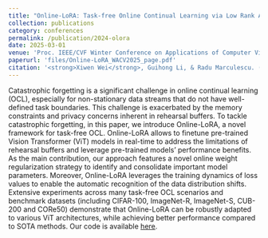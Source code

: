 ```yaml
---
title: "Online-LoRA: Task-free Online Continual Learning via Low Rank Adaptation"
collection: publications
category: conferences
permalink: /publication/2024-olora
date: 2025-03-01
venue: 'Proc. IEEE/CVF Winter Conference on Applications of Computer Vision (WACV)'
paperurl: 'files/Online-LoRA_WACV2025_page.pdf'
citation: '<strong>Xiwen Wei</strong>, Guihong Li, & Radu Marculescu. (2025). &quot;Online-LoRA: Task-free Online Continual Learning via Low Rank Adaptation.&quot; <i>Proc. IEEE/CVF Winter Conference on Applications of Computer Vision (WACV)</i>.'
---
```


<!-- @inproceedings{xiwenwei_wacv,
  author = {Xiwen Wei and Guihong Li and Radu Marculescu},
  title = {Online-Lo{RA}: Task-free Online Continual Learning via Low Rank Adaptation},
  booktitle = {Proc. IEEE/CVF Winter Conference on Applications of Computer Vision (WACV)},
  year = {2025},
  pages = {}
} -->

<!-- ```
@inproceedings{
wei2024onlinelora,
title={Online-Lo{RA}: Task-free Online Continual Learning via Low Rank Adaptation},
author={Xiwen Wei and Guihong Li and Radu Marculescu},
booktitle={NeurIPS 2024 Workshop on Scalable Continual Learning for Lifelong Foundation Models},
year={2024},
url={https://openreview.net/forum?id=X7OKRr09OS}
}
``` -->

Catastrophic forgetting is a significant challenge in online continual learning (OCL), especially for non-stationary data streams that do not have well-defined task boundaries. This challenge is exacerbated by the memory constraints and privacy concerns inherent in rehearsal buffers. To tackle catastrophic forgetting, in this paper, we introduce Online-LoRA, a novel framework for task-free OCL. Online-LoRA allows to finetune pre-trained Vision Transformer (ViT) models in real-time to address the limitations of rehearsal buffers and leverage pre-trained models’ performance benefits. As the main contribution, our approach features a novel online weight regularization strategy to identify and consolidate important model parameters. Moreover, Online-LoRA leverages the training dynamics of loss values to enable the automatic recognition of the data distribution shifts. Extensive experiments across many task-free OCL scenarios and benchmark datasets (including CIFAR-100, ImageNet-R, ImageNet-S, CUB-200 and CORe50) demonstrate that Online-LoRA can be robustly adapted to various ViT architectures, while achieving better performance compared to SOTA methods. Our code is available [here](https://github.com/Christina200/Online-LoRA-official.git). 